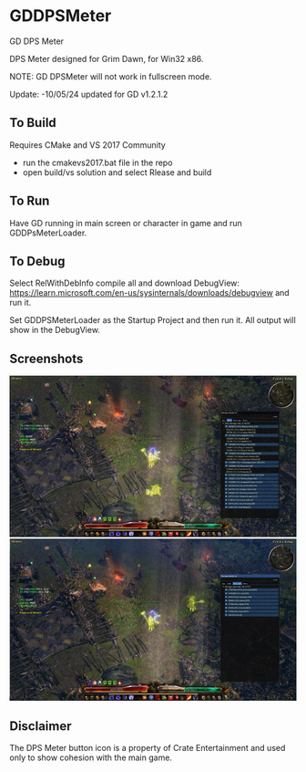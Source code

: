 # GDDPSMeter
GD DPS Meter

DPS Meter designed for Grim Dawn, for Win32 x86.

NOTE: GD DPSMeter will not work in fullscreen mode.

Update:
-10/05/24 updated for GD v1.2.1.2

To Build
-----------------------------------------------------------------------------------
Requires CMake and VS 2017 Community
* run the cmakevs2017.bat file in the repo
* open build/vs solution and select Rlease and build

To Run
-----------------------------------------------------------------------------------
Have GD running in main screen or character in game and run GDDPsMeterLoader.

To Debug
-----------------------------------------------------------------------------------
Select RelWithDebInfo compile all and download DebugView: https://learn.microsoft.com/en-us/sysinternals/downloads/debugview and run it.

Set GDDPSMeterLoader as the Startup Project and then run it. All output will show in the DebugView.

Screenshots
-----------------------------------------------------------------------------------

![alt tag](https://github.com/Lumak/GDDPSMeter/blob/main/screenshot/dpsscrn1.jpg)
![alt tag](https://github.com/Lumak/GDDPSMeter/blob/main/screenshot/dpsscrn2.jpg)

Disclaimer
-----------------------------------------------------------------------------------
The DPS Meter button icon is a property of Crate Entertainment and used only to show cohesion with the main game.





